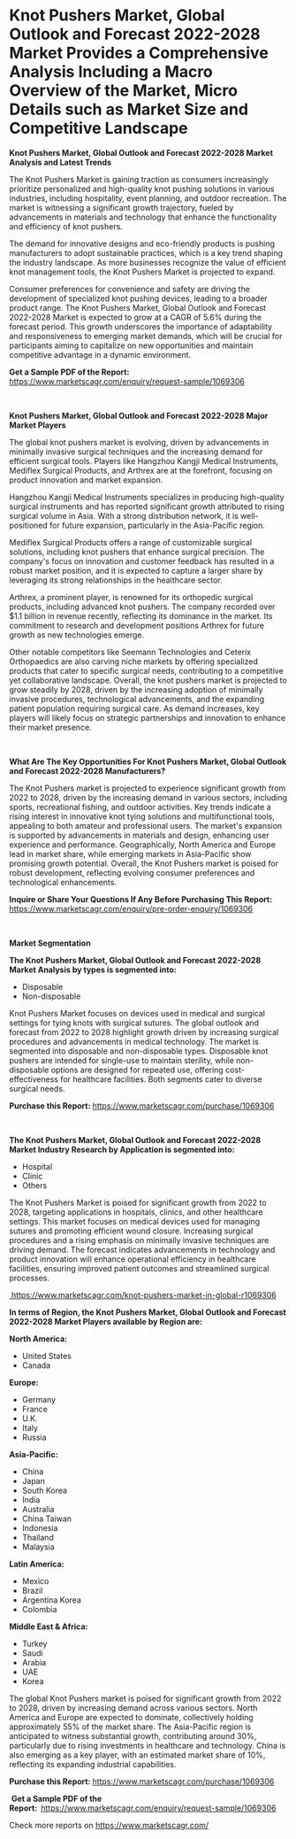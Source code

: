 <p><h1>Knot Pushers Market, Global Outlook and Forecast 2022-2028 Market Provides a Comprehensive Analysis Including a Macro Overview of the Market, Micro Details such as Market Size and Competitive Landscape</h1></p><p><strong>Knot Pushers Market, Global Outlook and Forecast 2022-2028 Market Analysis and Latest Trends</strong></p>
<p><p>The Knot Pushers Market is gaining traction as consumers increasingly prioritize personalized and high-quality knot pushing solutions in various industries, including hospitality, event planning, and outdoor recreation. The market is witnessing a significant growth trajectory, fueled by advancements in materials and technology that enhance the functionality and efficiency of knot pushers. </p><p>The demand for innovative designs and eco-friendly products is pushing manufacturers to adopt sustainable practices, which is a key trend shaping the industry landscape. As more businesses recognize the value of efficient knot management tools, the Knot Pushers Market is projected to expand. </p><p>Consumer preferences for convenience and safety are driving the development of specialized knot pushing devices, leading to a broader product range. The Knot Pushers Market, Global Outlook and Forecast 2022-2028 Market is expected to grow at a CAGR of 5.6% during the forecast period. This growth underscores the importance of adaptability and responsiveness to emerging market demands, which will be crucial for participants aiming to capitalize on new opportunities and maintain competitive advantage in a dynamic environment.</p></p>
<p><strong>Get a Sample PDF of the Report:&nbsp;</strong> <a href="https://www.marketscagr.com/enquiry/request-sample/1069306?utm_campaign=3095&utm_medium=2&utm_source=Github&utm_content=ia&utm_term=21032025&utm_id=knot-pushers-market-global-outlook-and-forecast-2022-2028">https://www.marketscagr.com/enquiry/request-sample/1069306</a></p>
<p>&nbsp;</p>
<p><strong>Knot Pushers Market, Global Outlook and Forecast 2022-2028 Major Market Players</strong></p>
<p><p>The global knot pushers market is evolving, driven by advancements in minimally invasive surgical techniques and the increasing demand for efficient surgical tools. Players like Hangzhou Kangji Medical Instruments, Mediflex Surgical Products, and Arthrex are at the forefront, focusing on product innovation and market expansion.</p><p>Hangzhou Kangji Medical Instruments specializes in producing high-quality surgical instruments and has reported significant growth attributed to rising surgical volume in Asia. With a strong distribution network, it is well-positioned for future expansion, particularly in the Asia-Pacific region.</p><p>Mediflex Surgical Products offers a range of customizable surgical solutions, including knot pushers that enhance surgical precision. The company's focus on innovation and customer feedback has resulted in a robust market position, and it is expected to capture a larger share by leveraging its strong relationships in the healthcare sector.</p><p>Arthrex, a prominent player, is renowned for its orthopedic surgical products, including advanced knot pushers. The company recorded over $1.1 billion in revenue recently, reflecting its dominance in the market. Its commitment to research and development positions Arthrex for future growth as new technologies emerge.</p><p>Other notable competitors like Seemann Technologies and Ceterix Orthopaedics are also carving niche markets by offering specialized products that cater to specific surgical needs, contributing to a competitive yet collaborative landscape. Overall, the knot pushers market is projected to grow steadily by 2028, driven by the increasing adoption of minimally invasive procedures, technological advancements, and the expanding patient population requiring surgical care. As demand increases, key players will likely focus on strategic partnerships and innovation to enhance their market presence.</p></p>
<p>&nbsp;</p>
<p><strong>What Are The Key Opportunities For Knot Pushers Market, Global Outlook and Forecast 2022-2028 Manufacturers?</strong></p>
<p><p>The Knot Pushers market is projected to experience significant growth from 2022 to 2028, driven by the increasing demand in various sectors, including sports, recreational fishing, and outdoor activities. Key trends indicate a rising interest in innovative knot tying solutions and multifunctional tools, appealing to both amateur and professional users. The market's expansion is supported by advancements in materials and design, enhancing user experience and performance. Geographically, North America and Europe lead in market share, while emerging markets in Asia-Pacific show promising growth potential. Overall, the Knot Pushers market is poised for robust development, reflecting evolving consumer preferences and technological enhancements.</p></p>
<p><strong>Inquire or Share Your Questions If Any Before Purchasing This Report:</strong> <a href="https://www.marketscagr.com/enquiry/pre-order-enquiry/1069306?utm_campaign=3095&utm_medium=2&utm_source=Github&utm_content=ia&utm_term=21032025&utm_id=knot-pushers-market-global-outlook-and-forecast-2022-2028">https://www.marketscagr.com/enquiry/pre-order-enquiry/1069306</a></p>
<p>&nbsp;</p>
<p><strong>Market Segmentation</strong></p>
<p><strong>The Knot Pushers Market, Global Outlook and Forecast 2022-2028 Market Analysis by types is segmented into:</strong></p>
<p><ul><li>Disposable</li><li>Non-disposable</li></ul></p>
<p><p>Knot Pushers Market focuses on devices used in medical and surgical settings for tying knots with surgical sutures. The global outlook and forecast from 2022 to 2028 highlight growth driven by increasing surgical procedures and advancements in medical technology. The market is segmented into disposable and non-disposable types. Disposable knot pushers are intended for single-use to maintain sterility, while non-disposable options are designed for repeated use, offering cost-effectiveness for healthcare facilities. Both segments cater to diverse surgical needs.</p></p>
<p><strong>Purchase this Report:&nbsp;</strong><a href="https://www.marketscagr.com/purchase/1069306?utm_campaign=3095&utm_medium=2&utm_source=Github&utm_content=ia&utm_term=21032025&utm_id=knot-pushers-market-global-outlook-and-forecast-2022-2028">https://www.marketscagr.com/purchase/1069306</a></p>
<p>&nbsp;</p>
<p><strong>The Knot Pushers Market, Global Outlook and Forecast 2022-2028 Market Industry Research by Application is segmented into:</strong></p>
<p><ul><li>Hospital</li><li>Clinic</li><li>Others</li></ul></p>
<p><p>The Knot Pushers Market is poised for significant growth from 2022 to 2028, targeting applications in hospitals, clinics, and other healthcare settings. This market focuses on medical devices used for managing sutures and promoting efficient wound closure. Increasing surgical procedures and a rising emphasis on minimally invasive techniques are driving demand. The forecast indicates advancements in technology and product innovation will enhance operational efficiency in healthcare facilities, ensuring improved patient outcomes and streamlined surgical processes.</p></p>
<p><a href="https://www.marketscagr.com/knot-pushers-market-in-global-r1069306?utm_campaign=3095&utm_medium=2&utm_source=Github&utm_content=ia&utm_term=21032025&utm_id=knot-pushers-market-global-outlook-and-forecast-2022-2028">&nbsp;https://www.marketscagr.com/knot-pushers-market-in-global-r1069306</a></p>
<p><strong>In terms of Region, the Knot Pushers Market, Global Outlook and Forecast 2022-2028 Market Players available by Region are:</strong></p>
<p>
    <p> <strong> North America: </strong>
        <ul>
            <li>United States</li>
            <li>Canada</li>
        </ul>
        </p> 
    <p> <strong> Europe: </strong>
        <ul>
            <li>Germany</li>
            <li>France</li>
            <li>U.K.</li>
            <li>Italy</li>
            <li>Russia</li>
        </ul>
        </p> 
    <p> <strong> Asia-Pacific: </strong>
        <ul>
            <li>China</li>
            <li>Japan</li>
            <li>South Korea</li>
            <li>India</li>
            <li>Australia</li>
            <li>China Taiwan</li>
            <li>Indonesia</li>
            <li>Thailand</li>
            <li>Malaysia</li>
        </ul>
        </p> 
    <p> <strong> Latin America: </strong>
        <ul>
            <li>Mexico</li>
            <li>Brazil</li>
            <li>Argentina Korea</li>
            <li>Colombia</li>
        </ul>
        </p> 
    <p> <strong> Middle East & Africa: </strong>
        <ul>
            <li>Turkey</li>
            <li>Saudi</li>
            <li>Arabia</li>
            <li>UAE</li>
            <li>Korea</li>
        </ul>
    </p>
    </p>
<p><p>The global Knot Pushers market is poised for significant growth from 2022 to 2028, driven by increasing demand across various sectors. North America and Europe are expected to dominate, collectively holding approximately 55% of the market share. The Asia-Pacific region is anticipated to witness substantial growth, contributing around 30%, particularly due to rising investments in healthcare and technology. China is also emerging as a key player, with an estimated market share of 10%, reflecting its expanding industrial capabilities.</p></p>
<p><strong>Purchase this Report: </strong><a href="https://www.marketscagr.com/purchase/1069306?utm_campaign=3095&utm_medium=2&utm_source=Github&utm_content=ia&utm_term=21032025&utm_id=knot-pushers-market-global-outlook-and-forecast-2022-2028">https://www.marketscagr.com/purchase/1069306</a></p>
<p>&nbsp;<strong>Get a Sample PDF of the Report:&nbsp;&nbsp;</strong><a href="https://www.marketscagr.com/enquiry/request-sample/1069306?utm_campaign=3095&utm_medium=2&utm_source=Github&utm_content=ia&utm_term=21032025&utm_id=knot-pushers-market-global-outlook-and-forecast-2022-2028">https://www.marketscagr.com/enquiry/request-sample/1069306</a></p>
<p><strong></strong></p>
<p>Check more reports on <a href="https://www.marketscagr.com/?utm_campaign=3095&utm_medium=2&utm_source=Github&utm_content=ia&utm_term=21032025&utm_id=knot-pushers-market-global-outlook-and-forecast-2022-2028">https://www.marketscagr.com/</a></p>